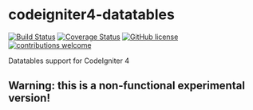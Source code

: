 # codeigniter4-datatables

[![Build Status](https://github.com/atsanna/codeigniter4-datatables/workflows/PHPUnit/badge.svg)](https://github.com/atsanna/codeigniter4-datatables/actions?query=workflow%3A%22PHPUnit%22)
[![Coverage Status](https://coveralls.io/repos/github/atsanna/codeigniter4-datatables/badge.svg?branch=main)](https://coveralls.io/github/atsanna/codeigniter4-datatables?branch=main)
[![GitHub license](https://img.shields.io/github/license/atsanna/codeigniter4-datatables)](https://github.com/atsanna/codeigniter4-datatables/blob/main/LICENSE)
[![contributions welcome](https://img.shields.io/badge/contributions-welcome-brightgreen.svg?style=flat)](https://github.com/atsanna/codeigniter4-datatables/pulls)

Datatables support for CodeIgniter 4

## Warning: this is a non-functional experimental version!
